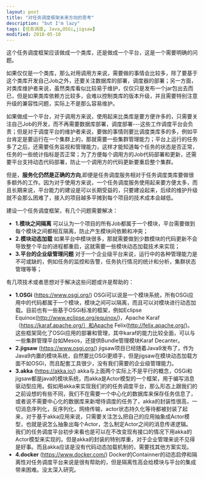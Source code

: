 ```yaml
---
layout: post
title: "对任务调度框架未来方向的思考"
description: "but I'm lazy"
tags: [任务调度, Java,OSGi,jigsaw]
modified: 2018-05-10
---
```


这个任务调度框架应该做成一个类库，还是做成一个平台，这是一个需要明确的问题。

如果仅仅是一个类库，那么对用调用方来说，需要做的事情会比较多，除了要基于这个类库开发自己Job之外，还要关注数据库的部署，调度器的部署；另一方面，对类库维护者来说，虽然类库看似比较易于维护，仅仅只是发布一个jar包出去而已，但是如果类库依赖方比较多，会难以控制类库的版本升级，并且需要特别注意升级的兼容性问题，实际上不是那么容易维护。

如果做成一个平台，对于调用方来说，使用起来比类库是要方便许多的，只需要关注自己Job的开发，而不再需要数据库部署，调度部署---这些工作调度平台会负责；但是对于调度平台的维护者来说，要做的事情则要比调度类库多的多，例如平台肯定是要运行在一个集群上的，那就需要一些集群管理能力；平台上运行的任务多了之后，还需要任务监视和管理能力，这样才能知道每个任务的状态是否正常，任务的一些统计指标是否正常；为了方便每个调用方的Job代码部署和更新，还需要平台支持动态代码部署，防止一个调用方的代码更新要重启整个集群。

但是，**服务化仍然是正确的方向**,即便是任务调度服务相对于任务调度类库要做很多额外的工作。因为对于使用方来说，一个任务调度服务使用起来要方便太多，而且长期来说，平台能力的建设是可以长期受益的，只要建设起来，后续的维护升级就不会那么困难了，接入的项目越多平摊到每个项目的技术成本会越低。

建设一个任务调度框架，有几个问题需要解决：

 - **1.模块之间隔离**
   可以认为一个项目的所有Job都属于一个模块，平台需要做到每个模块之间都相互隔离，防止产生模块间依赖和冲突；
 - **2.模块动态加载**
   如果平台中模块很多，那就需要做到少数模块的代码更新不会导致整个平台的进程都重启，这就需要一些模块动态加载技术来实现；
 - **3.平台的企业级管理问题**
   对于一个企业级平台来说，运行中的各种管理能力是不可或缺的，例如任务的监控和告警，任务执行情况的统计和分析，集群状态管理等等；

有几项技术或者思想对于解决这些问题或许是帮助的：

 - **1.OSGi** (https://www.osgi.org/)
  OSGi可以说是一个模块系统，所有OSGi应用中的代码都属于一个模块，模块之间可以隔离，而且可以对模块进行动态加载。目前也有一些基于OSGi标准的框架，例如Eclipse Equinox(http://www.eclipse.org/equinox/)，Apache Karaf（https://karaf.apache.org/）和Apache Felix(http://felix.apache.org/)。这些框架简化了OSGi应用的部署和管理，其中karaf的能力比较全面，可以与一些集群管理平台如Mesos，还提供Bundle管理模块Karaf Decanter。
 - **2.jigsaw** (https://www.osgi.org/)
  jigsaw项目已经随着Java9发布了，作为Java9内置的模块系统，自然要比OSGi更顺手，但是jigsaw在模块动态加载方面不如OSGi，而且配套工具很少，没有我们需要的企业级管理能力。
 - **3.akka** (https://akka.io/)
  akka与上面两个实际上不是平行的概念，OSGi和jigsaw都是java的模块系统，而akka是Actor模型的一个框架，用于编写消息驱动型应用。假如用akka来实现我们的的任务调度平台，那么形态上跟我们的之前设想的有些不同，我们不在需要一个中心化的数据库来保存任务信息了，或者说不需要中心化的数据库来新增待调度的任务了，akka的封装性很高，一切消息序列化，反序列化，网络传输，actor状态持久化等待都被封装了起来，对于基于akka应用来说，只需要关注怎么把自己的应用抽象成Actor模型，也就是说怎么抽象出每个Actor，怎么制定Actor之间的消息传递逻辑。
  我们的任务调度平台初步来看也是可以在不改变现有接口的情况下用akka的Actor模型来实现的。但是akka的封装的特别厚重，对于企业管理来说不见得是好事。而且akka应该是没有代码动态加载机制的，需要找其他方案实现。
 - **4.docker** (https://www.docker.com/)
  Docker的Containner的动态启停和隔离性对任务调度平台来说是很有帮助的，但是隔离性高会给模块与平台的集成带来困难。没太深入研究。
